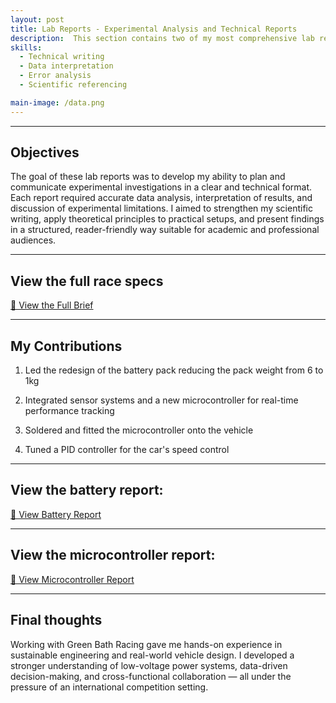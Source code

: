 ```yaml
---
layout: post
title: Lab Reports - Experimental Analysis and Technical Reports 
description:  This section contains two of my most comprehensive lab reports from the University of Bath’s Mechanical Engineering programme. Both reports are part of the thermofluids module – a combination between thermodynamics and fluid mechanics. 
skills: 
  - Technical writing
  - Data interpretation
  - Error analysis
  - Scientific referencing

main-image: /data.png
---
```


---
## Objectives
The goal of these lab reports was to develop my ability to plan and communicate experimental investigations in a clear and technical format. Each report required accurate data analysis, interpretation of results, and discussion of experimental limitations. I aimed to strengthen my scientific writing, apply theoretical principles to practical setups, and present findings in a structured, reader-friendly way suitable for academic and professional audiences.

---

## View the full race specs
<a class="btn" href="/assets/documents/GBR_rules.pdf" target="_blank">📄 View the Full Brief</a>

---

## My Contributions

1. Led the redesign of the battery pack reducing the pack weight from 6 to 1kg

2. Integrated sensor systems and a new microcontroller for real-time performance tracking

3. Soldered and fitted the microcontroller onto the vehicle

4. Tuned a PID controller for the car's speed control

---

## View the battery report:
<a class="btn" href="/assets/documents/battery_layout_and_design.pdf" target="_blank">📄 View Battery Report</a>

---

## View the microcontroller report:
<a class="btn" href="/assets/documents/motor_controller.pdf" target="_blank">📄 View Microcontroller Report</a>

---

## Final thoughts
Working with Green Bath Racing gave me hands-on experience in sustainable engineering and real-world vehicle design. I developed a stronger understanding of low-voltage power systems, data-driven decision-making, and cross-functional collaboration — all under the pressure of an international competition setting.

